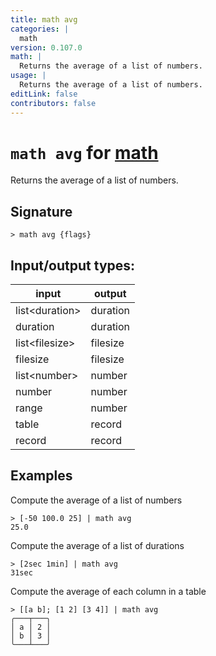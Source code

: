 ```yaml
---
title: math avg
categories: |
  math
version: 0.107.0
math: |
  Returns the average of a list of numbers.
usage: |
  Returns the average of a list of numbers.
editLink: false
contributors: false
---
```

<!-- This file is automatically generated. Please edit the command in https://github.com/nushell/nushell instead. -->

# `math avg` for [math](/commands/categories/math.md)

<div class='command-title'>Returns the average of a list of numbers.</div>

## Signature

```> math avg {flags} ```


## Input/output types:

| input          | output   |
| -------------- | -------- |
| list&lt;duration&gt; | duration |
| duration       | duration |
| list&lt;filesize&gt; | filesize |
| filesize       | filesize |
| list&lt;number&gt;   | number   |
| number         | number   |
| range          | number   |
| table          | record   |
| record         | record   |
## Examples

Compute the average of a list of numbers
```nu
> [-50 100.0 25] | math avg
25.0
```

Compute the average of a list of durations
```nu
> [2sec 1min] | math avg
31sec
```

Compute the average of each column in a table
```nu
> [[a b]; [1 2] [3 4]] | math avg
╭───┬───╮
│ a │ 2 │
│ b │ 3 │
╰───┴───╯
```
